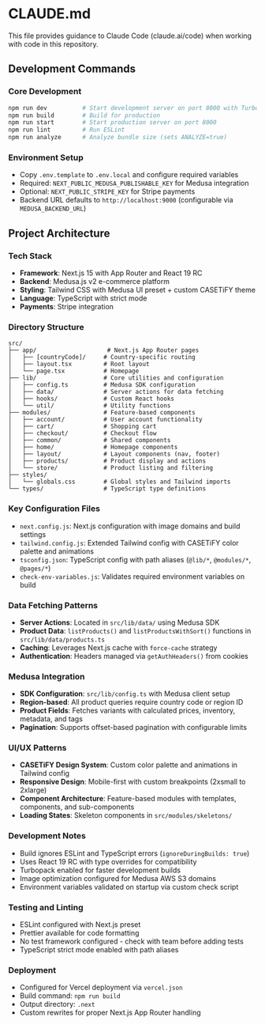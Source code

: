 # CLAUDE.md

This file provides guidance to Claude Code (claude.ai/code) when working with code in this repository.

## Development Commands

### Core Development
```bash
npm run dev          # Start development server on port 8000 with Turbopack
npm run build        # Build for production
npm run start        # Start production server on port 8000
npm run lint         # Run ESLint
npm run analyze      # Analyze bundle size (sets ANALYZE=true)
```

### Environment Setup
- Copy `.env.template` to `.env.local` and configure required variables
- Required: `NEXT_PUBLIC_MEDUSA_PUBLISHABLE_KEY` for Medusa integration
- Optional: `NEXT_PUBLIC_STRIPE_KEY` for Stripe payments
- Backend URL defaults to `http://localhost:9000` (configurable via `MEDUSA_BACKEND_URL`)

## Project Architecture

### Tech Stack
- **Framework**: Next.js 15 with App Router and React 19 RC
- **Backend**: Medusa.js v2 e-commerce platform
- **Styling**: Tailwind CSS with Medusa UI preset + custom CASETiFY theme
- **Language**: TypeScript with strict mode
- **Payments**: Stripe integration

### Directory Structure
```
src/
├── app/                    # Next.js App Router pages
│   ├── [countryCode]/     # Country-specific routing
│   ├── layout.tsx         # Root layout
│   └── page.tsx           # Homepage
├── lib/                   # Core utilities and configuration
│   ├── config.ts          # Medusa SDK configuration
│   ├── data/              # Server actions for data fetching
│   ├── hooks/             # Custom React hooks
│   └── util/              # Utility functions
├── modules/               # Feature-based components
│   ├── account/           # User account functionality
│   ├── cart/              # Shopping cart
│   ├── checkout/          # Checkout flow
│   ├── common/            # Shared components
│   ├── home/              # Homepage components
│   ├── layout/            # Layout components (nav, footer)
│   ├── products/          # Product display and actions
│   └── store/             # Product listing and filtering
├── styles/
│   └── globals.css        # Global styles and Tailwind imports
└── types/                 # TypeScript type definitions
```

### Key Configuration Files
- `next.config.js`: Next.js configuration with image domains and build settings
- `tailwind.config.js`: Extended Tailwind config with CASETiFY color palette and animations
- `tsconfig.json`: TypeScript config with path aliases (`@lib/*`, `@modules/*`, `@pages/*`)
- `check-env-variables.js`: Validates required environment variables on build

### Data Fetching Patterns
- **Server Actions**: Located in `src/lib/data/` using Medusa SDK
- **Product Data**: `listProducts()` and `listProductsWithSort()` functions in `src/lib/data/products.ts`
- **Caching**: Leverages Next.js cache with `force-cache` strategy
- **Authentication**: Headers managed via `getAuthHeaders()` from cookies

### Medusa Integration
- **SDK Configuration**: `src/lib/config.ts` with Medusa client setup
- **Region-based**: All product queries require country code or region ID
- **Product Fields**: Fetches variants with calculated prices, inventory, metadata, and tags
- **Pagination**: Supports offset-based pagination with configurable limits

### UI/UX Patterns
- **CASETiFY Design System**: Custom color palette and animations in Tailwind config
- **Responsive Design**: Mobile-first with custom breakpoints (2xsmall to 2xlarge)
- **Component Architecture**: Feature-based modules with templates, components, and sub-components
- **Loading States**: Skeleton components in `src/modules/skeletons/`

### Development Notes
- Build ignores ESLint and TypeScript errors (`ignoreDuringBuilds: true`)
- Uses React 19 RC with type overrides for compatibility
- Turbopack enabled for faster development builds
- Image optimization configured for Medusa AWS S3 domains
- Environment variables validated on startup via custom check script

### Testing and Linting
- ESLint configured with Next.js preset
- Prettier available for code formatting
- No test framework configured - check with team before adding tests
- TypeScript strict mode enabled with path aliases

### Deployment
- Configured for Vercel deployment via `vercel.json`
- Build command: `npm run build`
- Output directory: `.next`
- Custom rewrites for proper Next.js App Router handling